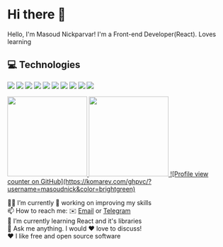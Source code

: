 # Hi there 👋
Hello, I'm Masoud Nickparvar! I'm a Front-end Developer(React). Loves learning



## 💻 Technologies
<p>
   <img src="https://img.shields.io/badge/-HTML-05122A?style=flat&logo=HTML5">
   <img src="https://img.shields.io/badge/-CSS-05122A?style=flat&logo=CSS3&logoColor=1572B6">
   <img src="https://img.shields.io/badge/-JavaScript-05122A?style=flat&logo=javascript">
   <img src="https://img.shields.io/badge/-jQuery-05122A?style=flat&logo=jquery">
   <img src="https://img.shields.io/badge/-SASS-05122A?style=flat&logo=sass">
    <img src="https://img.shields.io/badge/-Bootstrap-05122A?style=flat&logo=bootstrap">
    <img src="https://img.shields.io/badge/-Tailwind-05122A?style=flat&logo=tailwindcss">
    <img src="https://img.shields.io/badge/-React-05122A?style=flat&logo=react">
   <img src="https://img.shields.io/badge/-Python-05122A?style=flat&logo=python">
   <img src="https://img.shields.io/badge/-Git-05122A?style=flat&logo=git">
   
</p>

<p>
<a href="https://github.com/masoudnick">
  <img height="180em" src="https://github-readme-stats-eight-theta.vercel.app/api?username=masoudnick&show_icons=true&theme=algolia&include_all_commits=true&count_private=true"/>
  <img height="180em" src="https://github-readme-stats-eight-theta.vercel.app/api/top-langs/?username=masoudnick&layout=compact&langs_count=8&theme=algolia"/>
   ![Profile view counter on GitHub](https://komarev.com/ghpvc/?username=masoudnick&color=brightgreen)
</a>
</p>

<p>
👨‍💻 I’m currently 🔧 working on improving my skills<br>
📫 How to reach me: ✉️ <a href="mailto:nickparvar.m@gmail.com">Email</a> or <a href="https://t.me/nkpr_ir">Telegram</a><br>
🌱 I’m currently learning React and it's libraries<br>
💬 Ask me anything. I would ❤️ love to discuss!<br>
❤️ I like free and open source software
</p>
